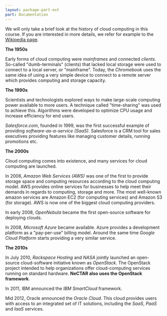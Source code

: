 ```yaml
---
layout: package-part-ext
part: Documentation 
---
```


We will only take a brief look at the history of cloud computing in this course. If you are interested in more details, we refer for example to the [Wikipedia page](http://en.wikipedia.org/wiki/Cloud_computing).

**The 1950s**

Early forms of cloud computing were *mainframes* and connected *clients*. So-called "dumb-terminals" (clients) that lacked local storage were used to connect to a local server, or "mainframe". Today, the *Chromebook* uses the same idea of using a very simple device to connect to a remote server which provides computing and storage capacity.

**The 1990s**

Scientists and technologists explored ways to make large-scale computing power available to more users. A technique called "time-sharing" was used to achieve this. Algorithms were developed to optimize CPU usage and increase efficiency for end users.

*Salesforce.com*, founded in 1999, was the first successful example of providing *software-as-a-service (SaaS)*. Salesforce is a CRM tool for sales executives providing features like managing customer details, running promotions etc.

**The 2000s**

Cloud computing comes into existence, and many services for cloud computing are launched. 

In 2006, *Amazon Web Services (AWS)* was one of the first to provide storage space and computing resources according to the cloud computing model. AWS provides online services for businesses to help meet their demands in regards to computing, storage and more. The most well-known amazon services are Amazon EC2 (for computing services) and Amazon S3 (for storage). AWS is now one of the biggest cloud computing providers.

In early 2008, *OpenNebula* became the first open-source software for deploying clouds.

In 2008, *Microsoft Azure* became available. Azure provides a development platform as a "pay-per-use" billing model. Around the same time *Google Cloud Platform* starts providing a very similar service.

**The 2010s**

In July 2010, *Rackspace Hosting* and *NASA* jointly launched an open-source cloud-software initiative known as *OpenStack*. The OpenStack project intended to help organizations offer cloud-computing services running on standard hardware. 
**NeCTAR also uses the OpenStack framework**.

In 2011, IBM announced the *IBM SmartCloud* framework. 

Mid 2012, Oracle announced the *Oracle Cloud*. This cloud provides users with access to an integrated set of IT solutions, including the *SaaS*, *PaaS* and *IaaS* services.

